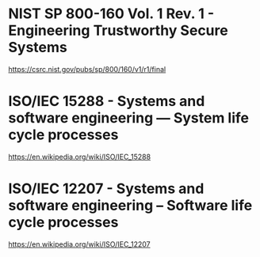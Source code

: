 
# NIST SP 800-160 Vol. 1 Rev. 1 - Engineering Trustworthy Secure Systems
https://csrc.nist.gov/pubs/sp/800/160/v1/r1/final

# ISO/IEC 15288 - Systems and software engineering — System life cycle processes
https://en.wikipedia.org/wiki/ISO/IEC_15288

# ISO/IEC 12207 - Systems and software engineering – Software life cycle processes
https://en.wikipedia.org/wiki/ISO/IEC_12207